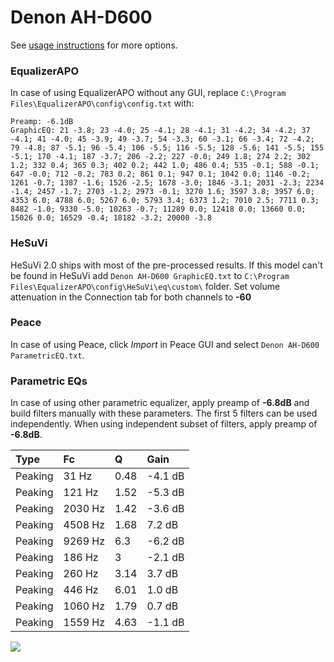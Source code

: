 # Denon AH-D600
See [usage instructions](https://github.com/jaakkopasanen/AutoEq#usage) for more options.

### EqualizerAPO
In case of using EqualizerAPO without any GUI, replace `C:\Program Files\EqualizerAPO\config\config.txt`
with:
```
Preamp: -6.1dB
GraphicEQ: 21 -3.8; 23 -4.0; 25 -4.1; 28 -4.1; 31 -4.2; 34 -4.2; 37 -4.1; 41 -4.0; 45 -3.9; 49 -3.7; 54 -3.3; 60 -3.1; 66 -3.4; 72 -4.2; 79 -4.8; 87 -5.1; 96 -5.4; 106 -5.5; 116 -5.5; 128 -5.6; 141 -5.5; 155 -5.1; 170 -4.1; 187 -3.7; 206 -2.2; 227 -0.0; 249 1.8; 274 2.2; 302 1.2; 332 0.4; 365 0.3; 402 0.2; 442 1.0; 486 0.4; 535 -0.1; 588 -0.1; 647 -0.0; 712 -0.2; 783 0.2; 861 0.1; 947 0.1; 1042 0.0; 1146 -0.2; 1261 -0.7; 1387 -1.6; 1526 -2.5; 1678 -3.0; 1846 -3.1; 2031 -2.3; 2234 -1.4; 2457 -1.7; 2703 -1.2; 2973 -0.1; 3270 1.6; 3597 3.8; 3957 6.0; 4353 6.0; 4788 6.0; 5267 6.0; 5793 3.4; 6373 1.2; 7010 2.5; 7711 0.3; 8482 -1.0; 9330 -5.0; 10263 -0.7; 11289 0.0; 12418 0.0; 13660 0.0; 15026 0.0; 16529 -0.4; 18182 -3.2; 20000 -3.8
```

### HeSuVi
HeSuVi 2.0 ships with most of the pre-processed results. If this model can't be found in HeSuVi add
`Denon AH-D600 GraphicEQ.txt` to `C:\Program Files\EqualizerAPO\config\HeSuVi\eq\custom\` folder.
Set volume attenuation in the Connection tab for both channels to **-60**

### Peace
In case of using Peace, click *Import* in Peace GUI and select `Denon AH-D600 ParametricEQ.txt`.

### Parametric EQs
In case of using other parametric equalizer, apply preamp of **-6.8dB** and build filters manually
with these parameters. The first 5 filters can be used independently.
When using independent subset of filters, apply preamp of **-6.8dB**.

| Type    | Fc      |    Q | Gain    |
|:--------|:--------|:-----|:--------|
| Peaking | 31 Hz   | 0.48 | -4.1 dB |
| Peaking | 121 Hz  | 1.52 | -5.3 dB |
| Peaking | 2030 Hz | 1.42 | -3.6 dB |
| Peaking | 4508 Hz | 1.68 | 7.2 dB  |
| Peaking | 9269 Hz | 6.3  | -6.2 dB |
| Peaking | 186 Hz  | 3    | -2.1 dB |
| Peaking | 260 Hz  | 3.14 | 3.7 dB  |
| Peaking | 446 Hz  | 6.01 | 1.0 dB  |
| Peaking | 1060 Hz | 1.79 | 0.7 dB  |
| Peaking | 1559 Hz | 4.63 | -1.1 dB |

![](https://raw.githubusercontent.com/jaakkopasanen/AutoEq/master/results/innerfidelity/sbaf-serious/Denon%20AH-D600/Denon%20AH-D600.png)
